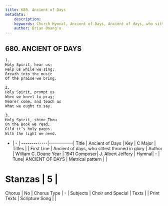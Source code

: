```yaml
---
title: 680. Ancient of Days
metadata:
    description: 
    keywords: Church Hymnal, Ancient of Days, Ancient of days, who sittest throned in glory, 
    author: Brian Onang'o
---
```



## 680. ANCIENT OF DAYS

```txt
1.
Holy Spirit, hear us;
Help us while we sing;
Breath into the music
Of the praise we bring.

2.
Holy Spirit, prompt us
When we kneel to pray;
Nearer come, and teach us
What we ought to say.

3.
Holy Spirit, shine Thou
On the Book we read;
Gild it’s holy pages
With the light we need.
```

- |   -  |
-------------|------------|
Title | Ancient of Days |
Key | C Major |
Titles |  |
First Line | Ancient of days, who sittest throned in glory |
Author | William C. Doane
Year | 1941
Composer| J. Albert Jeffery |
Hymnal|  - |
Tune| ANCIENT OF DAYS |
Metrical pattern | |
# Stanzas | 5 |
Chorus | No |
Chorus Type | - |
Subjects | Choir and Special |
Texts |  |
Print Texts | 
Scripture Song |  |
  
